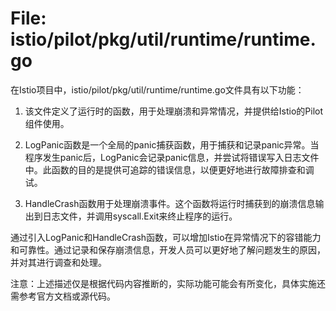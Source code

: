 # File: istio/pilot/pkg/util/runtime/runtime.go

在Istio项目中，istio/pilot/pkg/util/runtime/runtime.go文件具有以下功能：

1. 该文件定义了运行时的函数，用于处理崩溃和异常情况，并提供给Istio的Pilot组件使用。

2. LogPanic函数是一个全局的panic捕获函数，用于捕获和记录panic异常。当程序发生panic后，LogPanic会记录panic信息，并尝试将错误写入日志文件中。此函数的目的是提供可追踪的错误信息，以便更好地进行故障排查和调试。

3. HandleCrash函数用于处理崩溃事件。这个函数将运行时捕获到的崩溃信息输出到日志文件，并调用syscall.Exit来终止程序的运行。

通过引入LogPanic和HandleCrash函数，可以增加Istio在异常情况下的容错能力和可靠性。通过记录和保存崩溃信息，开发人员可以更好地了解问题发生的原因，并对其进行调查和处理。

注意：上述描述仅是根据代码内容推断的，实际功能可能会有所变化，具体实施还需参考官方文档或源代码。

